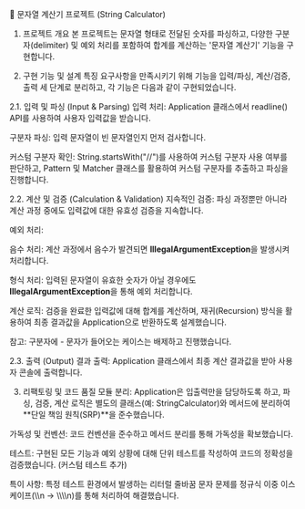 🚀 문자열 계산기 프로젝트 (String Calculator)

1. 프로젝트 개요
본 프로젝트는 문자열 형태로 전달된 숫자를 파싱하고, 다양한 구분자(delimiter) 및 예외 처리를 포함하여 합계를 계산하는 '문자열 계산기' 기능을 구현합니다.

2. 구현 기능 및 설계 특징
요구사항을 만족시키기 위해 기능을 입력/파싱, 계산/검증, 출력 세 단계로 분리하고, 각 기능은 다음과 같이 구현되었습니다.

2.1. 입력 및 파싱 (Input & Parsing)
입력 처리: Application 클래스에서 readline() API를 사용하여 사용자 입력값을 받습니다.

구분자 파싱: 입력 문자열이 빈 문자열인지 먼저 검사합니다.

커스텀 구분자 확인: String.startsWith("//")를 사용하여 커스텀 구분자 사용 여부를 판단하고, Pattern 및 Matcher 클래스를 활용하여 커스텀 구분자를 추출하고 파싱을 진행합니다.

2.2. 계산 및 검증 (Calculation & Validation)
지속적인 검증: 파싱 과정뿐만 아니라 계산 과정 중에도 입력값에 대한 유효성 검증을 지속합니다.

예외 처리:

음수 처리: 계산 과정에서 음수가 발견되면 **IllegalArgumentException**을 발생시켜 처리합니다.

형식 처리: 입력된 문자열이 유효한 숫자가 아닐 경우에도 **IllegalArgumentException**을 통해 예외 처리합니다.

계산 로직: 검증을 완료한 입력값에 대해 합계를 계산하며, 재귀(Recursion) 방식을 활용하여 최종 결과값을 Application으로 반환하도록 설계했습니다.

참고: 구분자에 - 문자가 들어오는 케이스는 배제하고 진행했습니다.

2.3. 출력 (Output)
결과 출력: Application 클래스에서 최종 계산 결과값을 받아 사용자 콘솔에 출력합니다.

3. 리팩토링 및 코드 품질
모듈 분리: Application은 입출력만을 담당하도록 하고, 파싱, 검증, 계산 로직은 별도의 클래스(예: StringCalculator)와 메서드에 분리하여 **단일 책임 원칙(SRP)**을 준수했습니다.

가독성 및 컨벤션: 코드 컨벤션을 준수하고 메서드 분리를 통해 가독성을 확보했습니다.

테스트: 구현된 모든 기능과 예외 상황에 대해 단위 테스트를 작성하여 코드의 정확성을 검증했습니다. (커스텀 테스트 추가)

특이 사항: 특정 테스트 환경에서 발생하는 리터럴 줄바꿈 문자 문제를 정규식 이중 이스케이프(\\\\n → \\\\\\\\n)를 통해 처리하여 해결했습니다.
